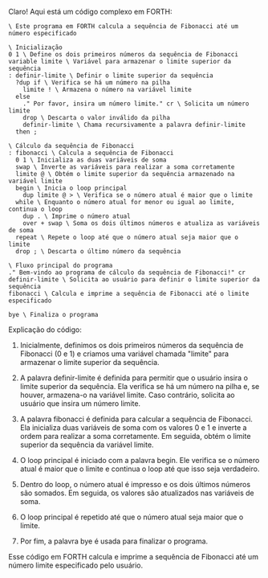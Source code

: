 Claro! Aqui está um código complexo em FORTH:

```
\ Este programa em FORTH calcula a sequência de Fibonacci até um número especificado

\ Inicialização
0 1 \ Define os dois primeiros números da sequência de Fibonacci
variable limite \ Variável para armazenar o limite superior da sequência
: definir-limite \ Definir o limite superior da sequência
  ?dup if \ Verifica se há um número na pilha
    limite ! \ Armazena o número na variável limite
  else
    ." Por favor, insira um número limite." cr \ Solicita um número limite
    drop \ Descarta o valor inválido da pilha
    definir-limite \ Chama recursivamente a palavra definir-limite
  then ;

\ Cálculo da sequência de Fibonacci
: fibonacci \ Calcula a sequência de Fibonacci
  0 1 \ Inicializa as duas variáveis de soma
  swap \ Inverte as variáveis para realizar a soma corretamente
  limite @ \ Obtém o limite superior da sequência armazenado na variável limite
  begin \ Inicia o loop principal
    dup limite @ > \ Verifica se o número atual é maior que o limite
  while \ Enquanto o número atual for menor ou igual ao limite, continua o loop
    dup . \ Imprime o número atual
    over + swap \ Soma os dois últimos números e atualiza as variáveis de soma
  repeat \ Repete o loop até que o número atual seja maior que o limite
  drop ; \ Descarta o último número da sequência

\ Fluxo principal do programa
." Bem-vindo ao programa de cálculo da sequência de Fibonacci!" cr
definir-limite \ Solicita ao usuário para definir o limite superior da sequência
fibonacci \ Calcula e imprime a sequência de Fibonacci até o limite especificado

bye \ Finaliza o programa
```

Explicação do código:

1. Inicialmente, definimos os dois primeiros números da sequência de Fibonacci (0 e 1) e criamos uma variável chamada "limite" para armazenar o limite superior da sequência.

2. A palavra definir-limite é definida para permitir que o usuário insira o limite superior da sequência. Ela verifica se há um número na pilha e, se houver, armazena-o na variável limite. Caso contrário, solicita ao usuário que insira um número limite.

3. A palavra fibonacci é definida para calcular a sequência de Fibonacci. Ela inicializa duas variáveis de soma com os valores 0 e 1 e inverte a ordem para realizar a soma corretamente. Em seguida, obtém o limite superior da sequência da variável limite.

4. O loop principal é iniciado com a palavra begin. Ele verifica se o número atual é maior que o limite e continua o loop até que isso seja verdadeiro.

5. Dentro do loop, o número atual é impresso e os dois últimos números são somados. Em seguida, os valores são atualizados nas variáveis de soma.

6. O loop principal é repetido até que o número atual seja maior que o limite.

7. Por fim, a palavra bye é usada para finalizar o programa.

Esse código em FORTH calcula e imprime a sequência de Fibonacci até um número limite especificado pelo usuário.